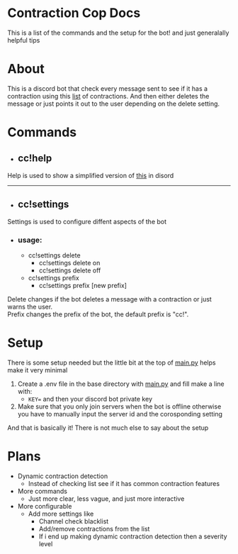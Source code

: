 # Contraction Cop Docs
This is a list of the commands and the setup for the bot! and just generalally helpful tips

# About
This is a discord bot that check every message sent to see if it has a contraction using this [list](contractions.txt) of contractions. And then either deletes the message or just points it out to the user depending on the delete setting.

# Commands

 - ## cc!help
  Help is used to show a simplified version of [this](README.md#commands) in disord

***

 - ## cc!settings
 Settings is used to configure diffent aspects of the bot
 - ### usage:
   - cc!settings delete
       - cc!settings delete on
       - cc!settings delete off
   - cc!settings prefix
       - cc!settings prefix [new prefix]
 
 Delete changes if the bot deletes a message with a contraction or just warns the user.<br>
 Prefix changes the prefix of the bot, the default prefix is "cc!".

# Setup
There is some setup needed but the little bit at the top of [main.py](main.py) helps make it very minimal
1. Create a .env file in the base directory with [main.py](main.py) and fill make a line with:
   - `KEY=` and then your discord bot private key
2. Make sure that you only join servers when the bot is offline otherwise you have to manually input the server id and the corosponding setting<br>

And that is basically it! There is not much else to say about the setup

# Plans
- Dynamic contraction detection
  - Instead of checking list see if it has common contraction features
- More commands
  - Just more clear, less vague, and just more interactive
- More configurable
  - Add more settings like
    - Channel check blacklist
    - Add/remove contractions from the list
    - If i end up making dynamic contraction detection then a severity level
